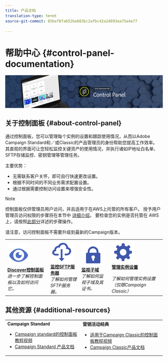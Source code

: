 ```yaml
---
title: 产品文档
translation-type: tm+mt
source-git-commit: 85bef8fa652be883bc2afbc42a2d893ea75a4e77

---
```



# 帮助中心 {#control-panel-documentation}

![](assets/do-not-localize/banner.png)

## 关于控制面板 {#about-control-panel}

通过控制面板，您可以管理每个实例的设置和跟踪使用情况，从而以Adobe Campaign Standard和／或Classic的产品管理员的身份帮助您提高工作效率。 其直观的界面可让您轻松监控关键资产的使用情况，并执行诸如IP地址白名单、SFTP存储监控、密钥管理等管理任务。

主要优势：

* 无需联系客户关怀，即可自行快速更改设置。
* 根据不同时间的不同业务需求配置设置。
* 通过根据需要控制访问设置来增强安全性。

>[!NOTE]
>控制面板仅供管理员用户访问，并且适用于在AWS上托管的所有客户。 授予用户管理员访问权限的步骤将在本节中 [详细介绍](discover/using/managing-permissions.md)。 要检查您的实例是否托管在 AWS 上，请按照[此部分](faq.md)详述的步骤操作。
>
>请注意，访问控制面板不需要升级到最新的Campaign版本。

<table>
<tr>
    <td>
        <a href="discover/using/accessing-control-panel.md"><img alt="条件" src="assets/do-not-localize/discover.png"/></a>
        <div><a href="discover/using/accessing-control-panel.md"><strong>Discover控制面板</strong></a></div>
        <em>进一步了解控制面板以及如何访问它。</em>
    </td>
    <td>
        <a href="sftp/using/about-sftp-management.md"><img alt="条件" src="assets/do-not-localize/sftp.png"/></a>
        <div><a href="sftp/using/about-sftp-management.md"><strong>监控SFTP服务器</strong></a></div>
        <em>了解如何管理SFTP服务器。</em>
    </td>
    <td>
        <a href="subdomains-certificates/using/subdomains-branding.md"><img alt="条件" src="assets/do-not-localize/subdomains.png"/></a>
        <div><a href="subdomains-certificates/using/subdomains-branding.md"><strong>监视子域</strong></a></div>
        <em>了解如何监视子域及其证书。</em>
    </td>
    <td>
        <a href="instances-settings/using/ip-whitelisting-instance-access.md"><img alt="条件" src="assets/do-not-localize/instance_settings.png"/></a>
        <div><a href="instances-settings/using/ip-whitelisting-instance-access.md"><strong>管理实例设置</strong></a></div>
        <br/><em>了解如何管理实例设置（仅限Campaign Classic）</em>
    </td>
</tr>
</table>

## 其他资源 {#additional-resources}

<table>
    <tr>
        <td><b>Campaign Standard</b><br/>
        <ul>
            <li><a href="https://docs.adobe.com/content/help/en/campaign-learn/campaign-standard-tutorials/administrating/control-panel/control-panel-overview.html">Campaign standard的控制面板教程视频</a></li>
            <li><a href="https://docs.adobe.com/content/help/en/campaign-standard/using/campaign-standard-home.html">Campaign Standard 产品文档</a></li>
        </ul>
        </td>
        <td><b>营销活动经典</b><br/>
        <ul>
            <li><a href="https://docs.adobe.com/content/help/en/campaign-learn/campaign-classic-tutorials/administrating/control-panel-acc/control-panel-overview.html">适用于Campaign Classic的控制面板教程视频</a></li>
            <li><a href="https://docs.adobe.com/content/help/en/campaign-classic/using/campaign-classic-home.html">Campaign Classic产品文档</a></li>
        </ul>
        </td>
    </tr>
</table>
